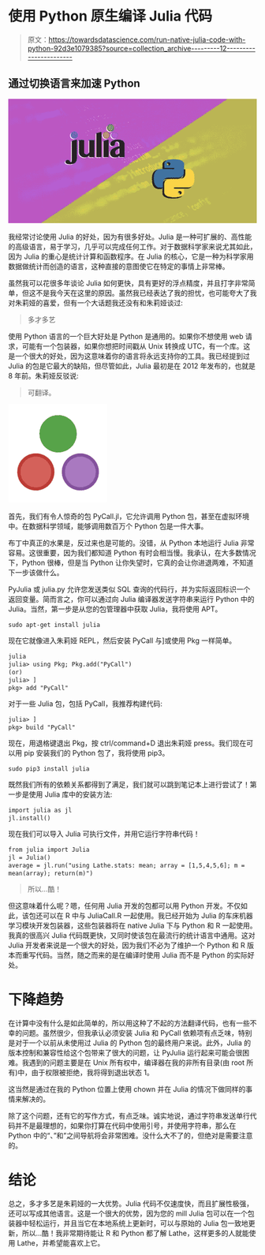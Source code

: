 # 使用 Python 原生编译 Julia 代码

> 原文：<https://towardsdatascience.com/run-native-julia-code-with-python-92d3e1079385?source=collection_archive---------12----------------------->

## 通过切换语言来加速 Python

![](img/9a445889aa48ff069f30d90776d09ca4.png)

我经常讨论使用 Julia 的好处，因为有很多好处。Julia 是一种可扩展的、高性能的高级语言，易于学习，几乎可以完成任何工作。对于数据科学家来说尤其如此，因为 Julia 的重心是统计计算和函数程序。在 Julia 的核心，它是一种为科学家用数据做统计而创造的语言，这种直接的意图使它在特定的事情上非常棒。

虽然我可以花很多年谈论 Julia 如何更快，具有更好的浮点精度，并且打字非常简单，但这不是我今天在这里的原因。虽然我已经表达了我的担忧，也可能夸大了我对朱莉娅的喜爱，但有一个大话题我还没有和朱莉娅谈过:

> 多才多艺

使用 Python 语言的一个巨大好处是 Python 是通用的。如果你不想使用 web 请求，可能有一个包装器，如果你想把时间戳从 Unix 转换成 UTC，有一个库。这是一个很大的好处，因为这意味着你的语言将永远支持你的工具。我已经提到过 Julia 的包是它最大的缺陷，但尽管如此，Julia 最初是在 2012 年发布的，也就是 8 年前。朱莉娅反驳说:

> 可翻译。

![](img/16c5ba182df7f4fb83342124a0a24a4d.png)

首先，我们有令人惊奇的包 PyCall.jl，它允许调用 Python 包，甚至在虚拟环境中。在数据科学领域，能够调用数百万个 Python 包是一件大事。

布丁中真正的水果是，反过来也是可能的。没错，从 Python 本地运行 Julia 非常容易。这很重要，因为我们都知道 Python 有时会相当慢。我承认，在大多数情况下，Python 很棒，但是当 Python 让你失望时，它真的会让你进退两难，不知道下一步该做什么。

PyJulia 或 julia.py 允许您发送类似 SQL 查询的代码行，并为实际返回标识一个返回变量。简而言之，你可以通过向 Julia 编译器发送字符串来运行 Python 中的 Julia。当然，第一步是从您的包管理器中获取 Julia，我将使用 APT。

```
sudo apt-get install julia
```

现在它就像进入朱莉娅 REPL，然后安装 PyCall 与]或使用 Pkg 一样简单。

```
julia
julia> using Pkg; Pkg.add("PyCall")
(or)
julia> ]
pkg> add "PyCall"
```

对于一些 Julia 包，包括 PyCall，我推荐构建代码:

```
julia> ]
pkg> build "PyCall"
```

现在，用退格键退出 Pkg，按 ctrl/command+D 退出朱莉娅 press。我们现在可以用 pip 安装我们的 Python 包了，我将使用 pip3。

```
sudo pip3 install julia
```

既然我们所有的依赖关系都得到了满足，我们就可以跳到笔记本上进行尝试了！第一步是使用 Julia 库中的安装方法:

```
import julia as jl
jl.install()
```

现在我们可以导入 Julia 可执行文件，并用它运行字符串代码！

```
from julia import Julia
jl = Julia()
average = jl.run("using Lathe.stats: mean; array = [1,5,4,5,6]; m = mean(array); return(m)")
```

> 所以…酷！

但这意味着什么呢？嗯，任何用 Julia 开发的包都可以用 Python 开发。不仅如此，该包还可以在 R 中与 JuliaCall.R 一起使用。我已经开始为 Julia 的车床机器学习模块开发包装器，这些包装器将在 native Julia 下与 Python 和 R 一起使用。我真的很高兴 Julia 代码既更快，又同时使该包在最流行的统计语言中通用。这对 Julia 开发者来说是一个很大的好处，因为我们不必为了维护一个 Python 和 R 版本而重写代码。当然，随之而来的是在编译时使用 Julia 而不是 Python 的实际好处。

# 下降趋势

在计算中没有什么是如此简单的，所以用这种了不起的方法翻译代码，也有一些不幸的问题。虽然很少，但我承认必须安装 Julia 和 PyCall 依赖项有点乏味，特别是对于一个以前从未使用过 Julia 的 Python 包的最终用户来说。此外，Julia 的版本控制和兼容性给这个包带来了很大的问题，让 PyJulia 运行起来可能会很困难。我遇到的问题主要是在 Unix 所有权中，编译器在我的非所有目录(由 root 所有)中，由于权限被拒绝，我将得到退出状态 1。

这当然是通过在我的 Python 位置上使用 chown 并在 Julia 的情况下做同样的事情来解决的。

除了这个问题，还有它的写作方式，有点乏味。诚实地说，通过字符串发送单行代码并不是最理想的，如果你打算在代码中使用引号，并使用字符串，那么在 Python 中的“、”和”之间导航将会非常困难。没什么大不了的，但绝对是需要注意的。

# 结论

总之，多才多艺是朱莉娅的一大优势。Julia 代码不仅速度快，而且扩展性极强，还可以写成其他语言。这是一个很大的优势，因为您的 mill Julia 包可以在一个包装器中轻松运行，并且当它在本地系统上更新时，可以与原始的 Julia 包一致地更新，所以…酷！我非常期待能让 R 和 Python 都了解 Lathe，这样更多的人就能使用 Lathe，并希望能喜欢上它。